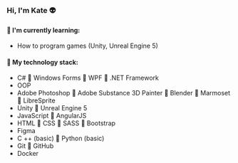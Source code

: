 ### Hi, I'm Kate :alien:

#### :memo: I'm currently learning:
* How to program games (Unity, Unreal Engine 5)

#### :floppy_disk: My technology stack:
* C# :small_blue_diamond: Windows Forms :small_blue_diamond: WPF :small_blue_diamond: .NET Framework                               
* OOP
* Adobe Photoshop :small_blue_diamond: Adobe Substance 3D Painter :small_blue_diamond: Blender :small_blue_diamond: Marmoset :small_blue_diamond: LibreSprite
* Unity :small_blue_diamond: Unreal Engine 5
* JavaScript :small_blue_diamond: AngularJS                                                          
* HTML :small_blue_diamond: CSS :small_blue_diamond: SASS :small_blue_diamond: Bootstrap
* Figma
* C ++ (basic) :small_blue_diamond: Python (basic)
* Git :small_blue_diamond: GitHub
* Docker
